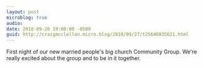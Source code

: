 ```yaml
---
layout: post
microblog: true
audio: 
date: 2010-09-26 19:00:00 -0500
guid: http://craigmcclellan.micro.blog/2010/09/27/t25646035621.html
---
```

First night of our new married people's big church Community Group. We're really excited about the group and to be in it together.
